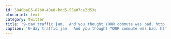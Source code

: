 ```yaml
---
id: 5840ba85-87b0-40e8-bdd5-55a07ce3d53e
blueprint: text
category: twitter
title: '9-day traffic jam.  And you thought YOUR commute was bad. http://tinyurl.com/25zcmud'
caption: '9-day traffic jam.  And you thought YOUR commute was bad. http://tinyurl.com/25zcmud'
---
```


